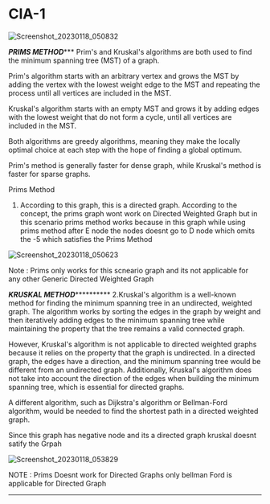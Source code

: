 # CIA-1

![Screenshot_20230118_050832](https://user-images.githubusercontent.com/55921648/213089701-e23ea087-32ea-430b-bcc5-3e57478ec984.png)







*******************************PRIMS METHOD**********************************
Prim's and Kruskal's algorithms are both used to find the minimum spanning tree (MST) of a graph.

Prim's algorithm starts with an arbitrary vertex and grows the MST by adding the vertex with the lowest weight edge to the MST and repeating the process until all vertices are included in the MST.

Kruskal's algorithm starts with an empty MST and grows it by adding edges with the lowest weight that do not form a cycle, until all vertices are included in the MST.

Both algorithms are greedy algorithms, meaning they make the locally optimal choice at each step with the hope of finding a global optimum.

Prim's method is generally faster for dense graph, while Kruskal's method is faster for sparse graphs.

Prims Method 

1.
     According to this graph, this is a directed graph.
According to the concept, the prims graph wont work on Directed Weighted Graph but in this scenario prims method works because in this graph while using prims method after E node the nodes doesnt go to D node which omits the -5 which satisfies the Prims Method 



 ![Screenshot_20230118_050623](https://user-images.githubusercontent.com/55921648/213090801-84b96322-0c91-4c66-8137-f19ad5977653.png)


Note :
       Prims only works for this scneario graph and its not applicable for any other Generic Directed Weighted Graph
       
       
       
  
  
*********************************KRUSKAL METHOD*******************************************
2.Kruskal's algorithm is a well-known method for finding the minimum spanning tree in an undirected, weighted graph. The algorithm works by sorting the edges in the graph by weight and then iteratively adding edges to the minimum spanning tree while maintaining the property that the tree remains a valid connected graph.

However, Kruskal's algorithm is not applicable to directed weighted graphs because it relies on the property that the graph is undirected. In a directed graph, the edges have a direction, and the minimum spanning tree would be different from an undirected graph. Additionally, Kruskal's algorithm does not take into account the direction of the edges when building the minimum spanning tree, which is essential for directed graphs.

A different algorithm, such as Dijkstra's algorithm or Bellman-Ford algorithm, would be needed to find the shortest path in a directed weighted graph.


Since this graph has negative node and its a directed graph kruskal doesnt satify the Grpah

![Screenshot_20230118_053829](https://user-images.githubusercontent.com/55921648/213094052-2380f4df-e2bf-4ccb-9e44-b1326ef31f66.png)

NOTE : Prims Doesnt work for Directed Graphs only bellman Ford is applicable for Directed Graph



**********************************



       
       
      
      
      
     

       
      



